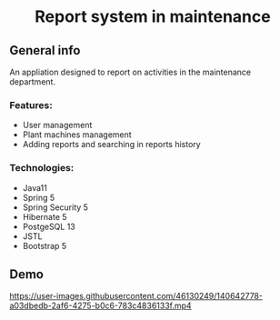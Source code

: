<h1 align="center">Report system in maintenance</h1>

<h2 align="left">General info</h2>
An appliation designed to report on activities in the maintenance department.

<h3 align="left">Features:</h3>

- User management 
- Plant machines management
- Adding reports and searching in reports history 

<h3 align="left">Technologies:</h3>

- Java11
- Spring 5
- Spring Security 5
- Hibernate 5
- PostgeSQL 13
- JSTL
- Bootstrap 5

<h2 align="left">Demo</h2>




https://user-images.githubusercontent.com/46130249/140642778-a03dbedb-2af6-4275-b0c6-783c4836133f.mp4


